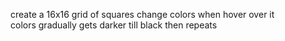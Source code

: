 create a 16x16 grid of squares 
change colors when hover over it  
colors gradually gets darker till black then repeats
